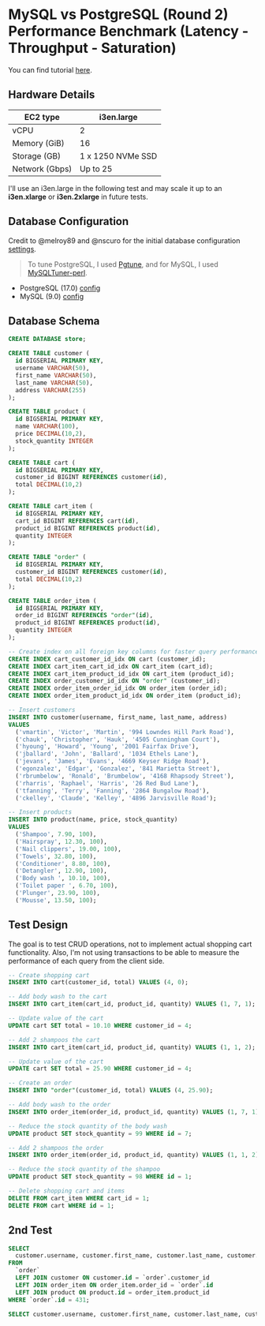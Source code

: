 # MySQL vs PostgreSQL (Round 2) Performance Benchmark (Latency - Throughput - Saturation)

You can find tutorial [here](https://youtu.be/17BqoNEQKTM).

## Hardware Details

| EC2 type       | i3en.large        |
| -------------- | ----------------- |
| vCPU           | 2                 |
| Memory (GiB)   | 16                |
| Storage (GB)   | 1 x 1250 NVMe SSD |
| Network (Gbps) | Up to 25          |

I'll use an i3en.large in the following test and may scale it up to an **i3en.xlarge** or **i3en.2xlarge** in future tests.

## Database Configuration

Credit to @melroy89 and @nscuro for the initial database configuration [settings](https://github.com/antonputra/tutorials/issues/307).

> To tune PostgreSQL, I used [Pgtune](https://pgtune.leopard.in.ua/), and for MySQL, I used [MySQLTuner-perl](https://github.com/major/MySQLTuner-perl).

- PostgreSQL (17.0) [config](postgresql.conf)
- MySQL (9.0) [config](50-server.cnf)

## Database Schema

```sql
CREATE DATABASE store;

CREATE TABLE customer (
  id BIGSERIAL PRIMARY KEY,
  username VARCHAR(50),
  first_name VARCHAR(50),
  last_name VARCHAR(50),
  address VARCHAR(255)
);

CREATE TABLE product (
  id BIGSERIAL PRIMARY KEY,
  name VARCHAR(100),
  price DECIMAL(10,2),
  stock_quantity INTEGER
);

CREATE TABLE cart (
  id BIGSERIAL PRIMARY KEY,
  customer_id BIGINT REFERENCES customer(id),
  total DECIMAL(10,2)
);

CREATE TABLE cart_item (
  id BIGSERIAL PRIMARY KEY,
  cart_id BIGINT REFERENCES cart(id),
  product_id BIGINT REFERENCES product(id),
  quantity INTEGER
);

CREATE TABLE "order" (
  id BIGSERIAL PRIMARY KEY,
  customer_id BIGINT REFERENCES customer(id),
  total DECIMAL(10,2)
);

CREATE TABLE order_item (
  id BIGSERIAL PRIMARY KEY,
  order_id BIGINT REFERENCES "order"(id),
  product_id BIGINT REFERENCES product(id),
  quantity INTEGER
);

-- Create index on all foreign key columns for faster query performance.
CREATE INDEX cart_customer_id_idx ON cart (customer_id);
CREATE INDEX cart_item_cart_id_idx ON cart_item (cart_id);
CREATE INDEX cart_item_product_id_idx ON cart_item (product_id);
CREATE INDEX order_customer_id_idx ON "order" (customer_id);
CREATE INDEX order_item_order_id_idx ON order_item (order_id);
CREATE INDEX order_item_product_id_idx ON order_item (product_id);

-- Insert customers
INSERT INTO customer(username, first_name, last_name, address)
VALUES
  ('vmartin', 'Victor', 'Martin', '994 Lowndes Hill Park Road'),
  ('chauk', 'Christopher', 'Hauk', '4505 Cunningham Court'),
  ('hyoung', 'Howard', 'Young', '2001 Fairfax Drive'),
  ('jballard', 'John', 'Ballard', '1034 Ethels Lane'),
  ('jevans', 'James', 'Evans', '4669 Keyser Ridge Road'),
  ('egonzalez', 'Edgar', 'Gonzalez', '841 Marietta Street'),
  ('rbrumbelow', 'Ronald', 'Brumbelow', '4168 Rhapsody Street'),
  ('rharris', 'Raphael', 'Harris', '26 Red Bud Lane'),
  ('tfanning', 'Terry', 'Fanning', '2864 Bungalow Road'),
  ('ckelley', 'Claude', 'Kelley', '4896 Jarvisville Road');

-- Insert products
INSERT INTO product(name, price, stock_quantity)
VALUES
  ('Shampoo', 7.90, 100),
  ('Hairspray', 12.30, 100),
  ('Nail clippers', 19.00, 100),
  ('Towels', 32.80, 100),
  ('Conditioner', 8.80, 100),
  ('Detangler', 12.90, 100),
  ('Body wash ', 10.10, 100),
  ('Toilet paper ', 6.70, 100),
  ('Plunger', 23.90, 100),
  ('Mousse', 13.50, 100);
```

## Test Design

The goal is to test CRUD operations, not to implement actual shopping cart functionality. Also, I'm not using transactions to be able to measure the performance of each query from the client side.

```sql
-- Create shopping cart
INSERT INTO cart(customer_id, total) VALUES (4, 0);

-- Add body wash to the cart
INSERT INTO cart_item(cart_id, product_id, quantity) VALUES (1, 7, 1);

-- Update value of the cart
UPDATE cart SET total = 10.10 WHERE customer_id = 4;

-- Add 2 shampoos the cart
INSERT INTO cart_item(cart_id, product_id, quantity) VALUES (1, 1, 2);

-- Update value of the cart
UPDATE cart SET total = 25.90 WHERE customer_id = 4;

-- Create an order
INSERT INTO "order"(customer_id, total) VALUES (4, 25.90);

-- Add body wash to the order
INSERT INTO order_item(order_id, product_id, quantity) VALUES (1, 7, 1);

-- Reduce the stock quantity of the body wash
UPDATE product SET stock_quantity = 99 WHERE id = 7;

-- Add 2 shampoos the order
INSERT INTO order_item(order_id, product_id, quantity) VALUES (1, 1, 2);

-- Reduce the stock quantity of the shampoo
UPDATE product SET stock_quantity = 98 WHERE id = 1;

-- Delete shopping cart and items
DELETE FROM cart_item WHERE cart_id = 1;
DELETE FROM cart WHERE id = 1;
```

## 2nd Test

```sql
SELECT
  customer.username, customer.first_name, customer.last_name, customer.address, product.name, order_item.quantity, `order`.total
FROM
  `order`
  LEFT JOIN customer ON customer.id = `order`.customer_id
  LEFT JOIN order_item ON order_item.order_id = `order`.id
  LEFT JOIN product ON product.id = order_item.product_id
WHERE `order`.id = 431;

SELECT customer.username, customer.first_name, customer.last_name, customer.address, product.name, order_item.quantity, `order`.total FROM `order` LEFT JOIN customer ON customer.id = `order`.customer_id LEFT JOIN order_item ON order_item.order_id = `order`.id LEFT JOIN product ON product.id = order_item.product_id WHERE `order`.id = $1;
```
